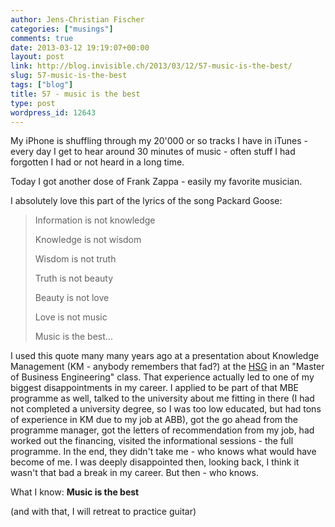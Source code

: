 ```yaml
---
author: Jens-Christian Fischer
categories: ["musings"]
comments: true
date: 2013-03-12 19:19:07+00:00
layout: post
link: http://blog.invisible.ch/2013/03/12/57-music-is-the-best/
slug: 57-music-is-the-best
tags: ["blog"]
title: 57 - music is the best
type: post
wordpress_id: 12643
---
```


My iPhone is shuffling through my 20'000 or so tracks I have in iTunes - every day I get to hear around 30 minutes of music - often stuff I had forgotten I had or not heard in a long time.

Today I got another dose of Frank Zappa - easily my favorite musician.

I absolutely love this part of the lyrics of the song Packard Goose:


<blockquote>Information is not knowledge

Knowledge is not wisdom

Wisdom is not truth

Truth is not beauty

Beauty is not love

Love is not music

Music is the best...</blockquote>



I used this quote many many years ago at a presentation about Knowledge Management (KM - anybody remembers that fad?) at the [HSG](http://www.unisg.ch/) in an "Master of Business Engineering" class. That experience actually led to one of my biggest disappointments in my career. I applied to be part of that MBE programme as well, talked to the university about me fitting in there (I had not completed a university degree, so I was too low educated, but had tons of experience in KM due to my job at ABB), got the go ahead from the programme manager, got the letters of recommendation from my job, had worked out the financing, visited the informational sessions - the full programme. In the end, they didn't take me - who knows what would have become of me. I was deeply disappointed then, looking back, I think it wasn't that bad a break in my career. But then - who knows.

What I know: **Music is the best**

(and with that, I will retreat to practice guitar)
